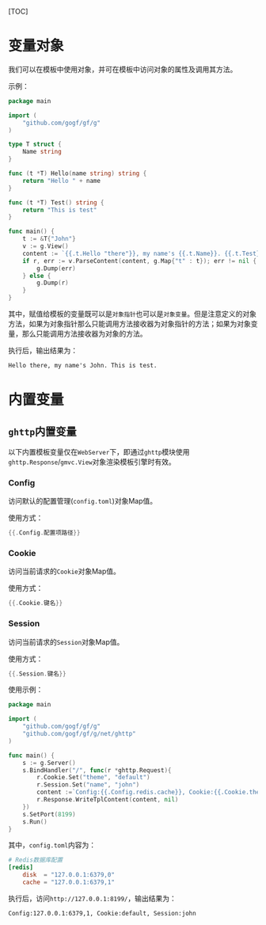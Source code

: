 [TOC]

# 变量对象

我们可以在模板中使用对象，并可在模板中访问对象的属性及调用其方法。

示例：

```go
package main

import (
    "github.com/gogf/gf/g"
)

type T struct {
    Name string
}

func (t *T) Hello(name string) string {
    return "Hello " + name
}

func (t *T) Test() string {
    return "This is test"
}

func main() {
    t := &T{"John"}
    v := g.View()
    content := `{{.t.Hello "there"}}, my name's {{.t.Name}}. {{.t.Test}}.`
    if r, err := v.ParseContent(content, g.Map{"t" : t}); err != nil {
        g.Dump(err)
    } else {
        g.Dump(r)
    }
}
```
其中，赋值给模板的变量既可以是`对象指针`也可以是`对象变量`。但是注意定义的对象方法，如果为对象指针那么只能调用方法接收器为对象指针的方法；如果为对象变量，那么只能调用方法接收器为对象的方法。

执行后，输出结果为：
```html
Hello there, my name's John. This is test.
```




# 内置变量

## `ghttp`内置变量

以下内置模板变量仅在`WebServer`下，即通过`ghttp`模块使用`ghttp.Response`/`gmvc.View`对象渲染模板引擎时有效。

### Config
访问默认的配置管理(`config.toml`)对象Map值。

使用方式：
```go
{{.Config.配置项路径}}
```

### Cookie
访问当前请求的`Cookie`对象Map值。

使用方式：
```go
{{.Cookie.键名}}
```

### Session
访问当前请求的`Session`对象Map值。

使用方式：
```go
{{.Session.键名}}
```

使用示例：
```go
package main

import (
    "github.com/gogf/gf/g"
    "github.com/gogf/gf/g/net/ghttp"
)

func main() {
    s := g.Server()
    s.BindHandler("/", func(r *ghttp.Request){
        r.Cookie.Set("theme", "default")
        r.Session.Set("name", "john")
        content :=`Config:{{.Config.redis.cache}}, Cookie:{{.Cookie.theme}}, Session:{{.Session.name}}`
        r.Response.WriteTplContent(content, nil)
    })
    s.SetPort(8199)
    s.Run()
}
```

其中，`config.toml`内容为：
```toml
# Redis数据库配置
[redis]
    disk  = "127.0.0.1:6379,0"
    cache = "127.0.0.1:6379,1"
```

执行后，访问`http://127.0.0.1:8199/`，输出结果为：
```html
Config:127.0.0.1:6379,1, Cookie:default, Session:john
```